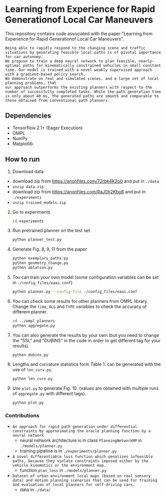 # Learning from Experience for Rapid Generationof Local Car Maneuvers

This repository contains code associated with the paper "Learning from Experience for Rapid Generationof Local Car Maneuvers".

```
Being able to rapidly respond to the changing scene and traffic situations by generating feasible local paths is of pivotal importance for car autonomy.
We propose to train a deep neural network to plan feasible, nearly-optimal paths for kinematically constrained vehicles in small constant time. Our model is trained with a novel weakly supervised approach with a gradient-based policy search.
We demonstrate on real and simulated scenes, and a large set of local planning problems, that
our approach outperforms the existing planners with respect to the number of successfully completed tasks. While the path generation time is only about 40 ms, the generated paths are smooth and comparable to those obtained from conventional path planners.
```

## Dependencies

* Tensorflow 2.1+ (Eager Execution)
* OMPL
* NumPy
* Matplotlib

## How to run

1. Download data:
- download zip from https://anonfiles.com/72rbk4K2o0 and put in `./data`
- `unzip data.zip`
- download zip from https://anonfiles.com/RaJ0h2Kbo8 and put in `./experiments`
- `unzip trained_models.zip`

2. Go to experiments
    ```bash
    cd experiments
    ```
3. Run pretrained planner on the test set
    ```bash
    python planner_test.py
    ```
4. Generate Fig. 8, 9, 11 from the paper
    ```bash
    python exemplary_paths.py
    python geometry_change.py
    python ablation.py
    ```
5. Tou can train your own model (some configuration variables can be set in ```./config_files/eaai.conf```)
    ```bash
    python planner.py --config-file ./config_files/eaai.conf
    ```

6. You can check some results for other planners from OMPL library.
Change the ```time```, ```ALG``` and ```TYPE``` variables to check the accuracy of different planner.
    ```bash
    cd ../ompl_planners
    python aggregate.py
    ```
6. You can also generate the results by your own (but you need to change the "SSL" and "DUBINS" in the code in order to get different tag for your results).
    ```bash
    python dubins.py
    ```
8. Lengths and curvature statistics form Table 1. can be generated with the use of ```len_curv.py```.
    ```bash
    python len_curv.py
    ```
9. Use ```plot.py``` to generate Fig. 10. (values are obtained with multiple runs of ```aggregate.py``` with different tags).
    ```bash
    python plot.py
    ```
   
### Contributions
* `An approach for rapid path generation under differential constraints by approximating the oracle planning function by a neural network`
    - neural network architecture is in class `PlanningNetworkMP` in `./models/planner.py` 
    - training pipeline is in `./experiments/planner.py` 
* `A novel differentiable loss function which penalizes infeasible paths, because they violate constraints imposed either by the vehicle kinematics or the environment map.`
    - function `plan_loss` in `./models/planner.py`
* `Dataset of urban environment local maps (based on real sensory data) and motion planning scenarios that can be used for training and evaluation of local planners for self-driving cars.`
    - data in `./data/`
